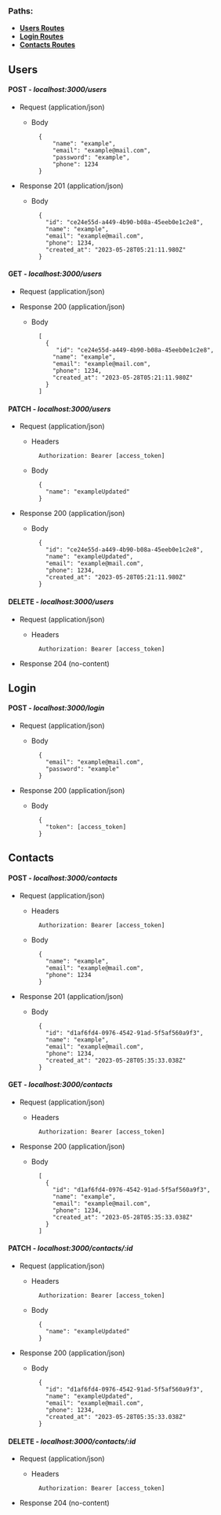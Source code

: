 ### Paths:

+ [**Users Routes**](#users)
+ [**Login Routes**](#login)
+ [**Contacts Routes**](#contacts)

## Users

#### POST - _localhost:3000/users_
+ Request (application/json)

    + Body

            {
                "name": "example",
	            "email": "example@mail.com",
	            "password": "example",
	            "phone": 1234
            }

+ Response 201 (application/json)

    + Body

            {
              "id": "ce24e55d-a449-4b90-b08a-45eeb0e1c2e8",
              "name": "example",
              "email": "example@mail.com",
              "phone": 1234,
              "created_at": "2023-05-28T05:21:11.980Z"
            }
           
#### GET - _localhost:3000/users_
+ Request (application/json)

+ Response 200 (application/json)

    + Body

            
            [
              {
                 "id": "ce24e55d-a449-4b90-b08a-45eeb0e1c2e8",
                "name": "example",
                "email": "example@mail.com",
                "phone": 1234,
                "created_at": "2023-05-28T05:21:11.980Z"
              }
            ]
            
#### PATCH - _localhost:3000/users_
+ Request (application/json)

    + Headers

            Authorization: Bearer [access_token]

    + Body

            {
              "name": "exampleUpdated"
            }

+ Response 200 (application/json)

    + Body

            {
              "id": "ce24e55d-a449-4b90-b08a-45eeb0e1c2e8",
              "name": "exampleUpdated",
              "email": "example@mail.com",
              "phone": 1234,
              "created_at": "2023-05-28T05:21:11.980Z"
            }
            
#### DELETE - _localhost:3000/users_
+ Request (application/json)

    + Headers

            Authorization: Bearer [access_token]

+ Response 204 (no-content)

## Login
            
#### POST - _localhost:3000/login_
+ Request (application/json)

    + Body

            {
              "email": "example@mail.com",
              "password": "example"
            }

+ Response 200 (application/json)

    + Body

            {
              "token": [access_token]
            }
            
## Contacts

#### POST - _localhost:3000/contacts_
+ Request (application/json)

    + Headers

            Authorization: Bearer [access_token]
            
    + Body

            {
              "name": "example",
              "email": "example@mail.com",
              "phone": 1234
            }

+ Response 201 (application/json)

    + Body

            {
              "id": "d1af6fd4-0976-4542-91ad-5f5af560a9f3",
              "name": "example",
              "email": "example@mail.com",
              "phone": 1234,
              "created_at": "2023-05-28T05:35:33.038Z"
            }
            
#### GET - _localhost:3000/contacts_
+ Request (application/json)

    + Headers

            Authorization: Bearer [access_token]

+ Response 200 (application/json)

    + Body

            [
              {
                "id": "d1af6fd4-0976-4542-91ad-5f5af560a9f3",
                "name": "example",
                "email": "example@mail.com",
                "phone": 1234,
                "created_at": "2023-05-28T05:35:33.038Z"
              }
            ]
            
#### PATCH - _localhost:3000/contacts/:id_
+ Request (application/json)

    + Headers

            Authorization: Bearer [access_token]

    + Body

            {
              "name": "exampleUpdated"
            }

+ Response 200 (application/json)

    + Body

            {
              "id": "d1af6fd4-0976-4542-91ad-5f5af560a9f3",
              "name": "exampleUpdated",
              "email": "example@mail.com",
              "phone": 1234,
              "created_at": "2023-05-28T05:35:33.038Z"
            }
            
#### DELETE - _localhost:3000/contacts/:id_
+ Request (application/json)

    + Headers

            Authorization: Bearer [access_token]

+ Response 204 (no-content)
